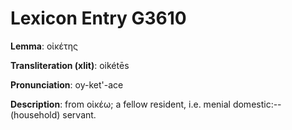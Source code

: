 # Lexicon Entry G3610

**Lemma**: οἰκέτης

**Transliteration (xlit)**: oikétēs

**Pronunciation**: oy-ket'-ace

**Description**:
from οἰκέω; a fellow resident, i.e. menial domestic:--(household) servant.
